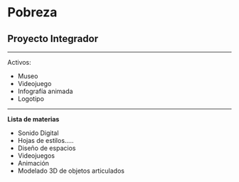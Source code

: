 # Pobreza
## Proyecto Integrador
---

Activos:
- Museo
- Videojuego
- Infografía animada
- Logotipo

---

**Lista de materias**

- Sonido Digital  
- Hojas de estilos.....
- Diseño de espacios
- Videojuegos
- Animación
- Modelado 3D de objetos articulados
